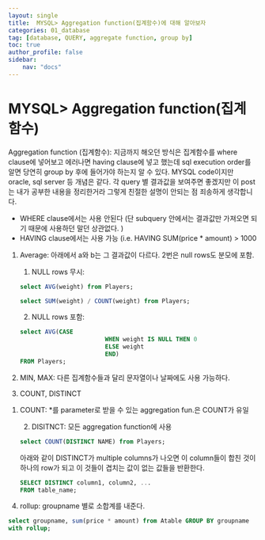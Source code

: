 ```yaml
---
layout: single
title:  MYSQL> Aggregation function(집계함수)에 대해 알아보자
categories: 01_database
tag: [database, QUERY, aggregate function, group by]
toc: true
author_profile: false
sidebar:
    nav: "docs"
---
```


# MYSQL> Aggregation function(집계함수)

Aggregation function (집계함수): 지금까지 해오던 방식은 집계함수를 where clause에 넣어보고 에러나면 having clause에 넣고 했는데 sql execution order를 알면 당연히 group by 후에 들어가야 하는지 알 수 있다. MYSQL code이지만 oracle, sql server 등 개념은 같다. 각 query 별 결과값을 보여주면 좋겠지만 이 post는 내가 공부한 내용을 정리한거라 그렇게 친절한 설명이 안되는 점 죄송하게 생각합니다. 
- WHERE clause에서는 사용 안된다 (단 subquery 안에서는 결과값만 가져오면 되기 때문에 사용하던 말던 상관없다. )
- HAVING clause에서는 사용 가능 (i.e. HAVING SUM(price * amount) > 1000

1. Average: 아래에서 a와 b는 그 결과값이 다르다. 2번은 null rows도 분모에 포함.
    
    1) NULL rows 무시: 
    
    ```sql
    select AVG(weight) from Players;
    ```
    
    ```sql
    select SUM(weight) / COUNT(weight) from Players;
    ```
    
    2) NULL rows 포함: 
    
    ```sql
    select AVG(CASE
    						WHEN weight IS NULL THEN 0
    						ELSE weight
    						END)
    FROM Players;
    ```
    
2. MIN, MAX: 다른 집계함수들과 달리 문자열이나 날짜에도 사용 가능하다.
3. COUNT, DISTINCT
1) COUNT: *를 parameter로 받을 수 있는 aggregation fun.은 COUNT가 유일
    
    2) DISITNCT: 모든 aggregation function에 사용
    
    ```sql
    select COUNT(DISTINCT NAME) from Players;
    ```
    
    아래와 같이 DISTINCT가 multiple columns가 나오면 이 column들이 합친 것이 하나의 row가 되고 이 것들이 겹치는 값이 없는 값들을 반환한다. 
    
    ```sql
    SELECT DISTINCT column1, column2, ...
    FROM table_name;
    ```
    
4. rollup: groupname 별로 소합계를 내준다.

```sql
select groupname, sum(price * amount) from Atable GROUP BY groupname
with rollup;
```



